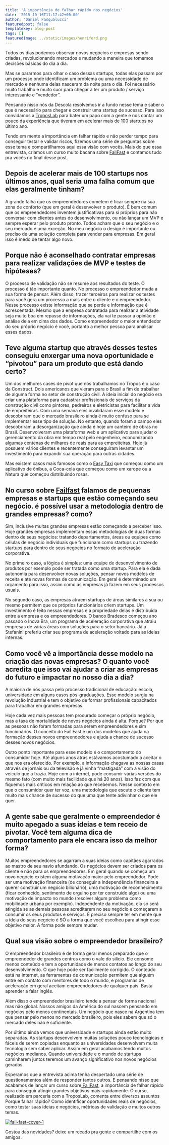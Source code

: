 ```yaml
---
title: 'A importância de falhar rápido nos negócios'
date: '2015-10-16T11:17:42+00:00'
author: 'Daniel Pasqualucci'
featuredpost: false
templatekey: blog-post
tags: []
featuredImage: ../static/images/henriford.png
---
```


Todos os dias podemos observar novos negócios e empresas sendo criadas, revolucionando mercados e mudando a maneira que tomamos decisões básicas do dia a dia.

Mas se pararmos para olhar o caso dessas startups, todas elas passam por um processo onde identificam um problema ou uma necessidade de mercado e nenhuma delas nasceram da noite para o dia. Foi necessário muito trabalho e muito suor para chegar a ter um produto / serviço interessante e “vendedor”.

Pensando nisso nós da Descola resolvemos ir a fundo nesse tema e saber o que é necessário para chegar e construir uma startup de sucesso. Para isso convidamos a [TroposLab](http://www.troposlab.com/) para bater um papo com a gente e nos contar um pouco da experiência que tiveram em acelerar mais de 100 startups no último ano.

Tendo em mente a importância em falhar rápido e não perder tempo para conseguir testar e validar riscos, fizemos uma série de perguntas sobre esse tema e compartilhamos aqui essa visão com vocês. Mais do que essa entrevista, criamos um curso muito bacana sobre [FailFast](http://www.descola.org/curso/15/fail-fast-succeed-faster) e contamos tudo pra vocês no final desse post.

## **Depois de acelerar mais de 100 startups nos últimos anos, qual seria uma falha comum que elas geralmente tinham?**

A grande falha que os empreendedores cometem é ficar sempre na sua zona de conforto (que em geral é desenvolver o produto). É bem comum que os empreendedores inventem justificativas para si próprios para não conversar com clientes antes do desenvolvimento, ou não lançar um MVP e sempre esperar pelo produto pronto. Todos acham que o seu negócio e o seu mercado é uma exceção. No meu negócio o design é importante ou preciso de uma solução completa para vender para empresas. Em geral isso é medo de tentar algo novo.

## **Porque não é aconselhado contratar empresas para realizar validações de MVP e testes de hipóteses?**

O processo de validação não se resume aos resultados do teste. O processo é tão importante quanto. No processo o empreendedor muda a sua forma de pensar. Além disso, trazer terceiros para realizar os testes para você gera um processo a mais entre o cliente e o empreendedor. Nesse processo existe informação que se perde e informação que é acrescentada. Mesmo que a empresa contratada para realizar a atividade seja muito boa em repasse de informações, ela vai te passar a opinião e análise dela em cima dos dados. Como empreendedor o maior entendedor do seu próprio negócio é você, portanto a melhor pessoa para analisar esses dados.

## **Teve alguma startup que através desses testes conseguiu enxergar uma nova oportunidade e “pivotou” para um produto que está dando certo?**

Um dos melhores cases de pivot que nós trabalhamos no Tropos é o caso da Construct. Dois americanos que vieram para o Brasil a fim de trabalhar de alguma forma no setor de construção civil. A ideia inicial do negócio era criar uma plataforma para cadastrar profissionais de serviços da construção civil como pintores, pedreiros e eletricistas para facilitar a vida de empreiteiras. Com uma semana eles invalidaram esse modelo e descobriram que o mercado brasileiro ainda é muito confuso para se implementar esse tipo de solução. No entanto, quando foram a campo eles descobriram a desorganização que ainda é hoje um canteiro de obras no Brasil. Desenvolveram uma plataforma web e um aplicativo para ajudar o gerenciamento da obra em tempo real pelo engenheiro, economizando algumas centenas de milhares de reais para as empreiteiras. Hoje já possuem vários clientes e recentemente conseguiram levantar um investimento para expandir sua operação para outras cidades.

Mas existem casos mais famosos como o [Easy Taxi](http://www.easytaxi.com/br/) que começou como um aplicativo de ônibus, a Coca-cola que começou como um xarope ou a Natura que começou distribuindo rosas.

## **No curso sobre [Failfast](http://www.descola.org/curso/15/fail-fast-succeed-faster) falamos de pequenas empresas e startups que estão começando seu negócio. é possível usar a metodologia dentro de grandes empresas? como?**

Sim, inclusive muitas grandes empresas estão começando a perceber isso. Hoje grandes empresas implementam essas metodologias de duas formas dentro de seus negócios: tratando departamentos, áreas ou equipes como células de negócio individuais que funcionam como startups ou trazendo startups para dentro de seus negócios no formato de aceleração corporativa.

No primeiro caso, a lógica é simples: uma equipe de desenvolvimento de produtos por exemplo pode ser tratada como uma startup. Para ela é dada autonomia para desenvolver novas soluções, pensar novos modelos de receita e até novas formas de comunicação. Em geral é determinado um orçamento para isso, assim como as empresas já fazem em seus processos usuais.

No segundo caso, as empresas atraem startups de áreas similares a sua ou mesmo permitem que os próprios funcionários criem startups. Um investimento é feito nessas empresas e a propriedade delas é distribuída entre a empresa e os empreendedores. O banco Bradesco começou ano passado o Inova Bra, um programa de aceleração corporativa que atraiu empresas de várias áreas com soluções para o setor bancário. Já a Stefanini preferiu criar seu programa de aceleração voltado para as ideias internas.

## **Como você vê a importância desse modelo na criação das novas empresas? O quanto você acredita que isso vai ajudar a criar as empresas do futuro e impactar no nosso dia a dia?**

A maioria de nós passa pelo processo tradicional de educação: escola, universidade em alguns casos pós-graduações. Esse modelo surgiu na revolução industrial e tem o objetivo de formar profissionais capacitados para trabalhar em grandes empresas.

Hoje cada vez mais pessoas tem procurado começar o próprio negócio, mas a taxa de mortalidade de novos negócios ainda é alta. Porque? Por que as pessoas não foram formadas para serem empreendedores e sim funcionários. O conceito do Fail Fast é um dos modelos que ajuda na formação desses novos empreendedores e ajuda a chance de sucesso desses novos negócios.

Outro ponto importante para esse modelo é o comportamento do consumidor hoje. Até alguns anos atrás estávamos acostumado a aceitar o que nos era oferecido. Por exemplo, a informação chegava as nossas casas através de jornais ou da televisão e já vinha “mastigada” com a visão do veículo que a trazia. Hoje com a internet, pode consumir várias versões do mesmo fato (com muito mais facilidade que há 20 anos). Isso faz com que fiquemos mais críticos em relação ao que recebemos. Nesse contexto em que o consumidor quer ter voz, uma metodologia que escute o cliente tem muito mais chance de sucesso do que uma que tente adivinhar o que ele quer.

## **A gente sabe que geralmente o empreendedor é muito apegado a suas ideias e tem receio de pivotar. Você tem alguma dica de comportamento para ele encara isso da melhor forma?**

Muitos empreendedores se agarram a suas ideias como capitães agarrados ao mastro de seu navio afundando. Os negócios devem ser criados para os cliente e não para os empreendedores. Em geral quando se começa um novo negócio existem alguma motivação maior pelo empreendedor. Pode ser uma motivação financeira (de conseguir a independência financeira a querer construir um negócio bilionário), uma motivação de reconhecimento (ficar conhecido, sentimento de orgulho por ter construído algo) ou uma motivação de impacto no mundo (resolver algum problema como mobilidade urbana por exemplo). Independente da motivação, ela só será atingida se as demais pessoas acreditarem no seu negócio e começarem a consumir os seus produtos e serviços. É preciso sempre ter em mente que a ideia do seus negócio é SÓ a forma que você escolheu para atingir esse objetivo maior. A forma pode sempre mudar.

## **Qual sua visão sobre o empreendedor brasileiro?**

O empreendedor brasileiro é de forma geral menos preparado que o empreendedor de grandes centros como o vale do silício. Ele consome menos conteúdo e tem a oportunidade de menos contatos ao longo do seu desenvolvimento. O que hoje pode ser facilmente corrigido. O conteúdo está na internet, as ferramentas de comunicação permitem que alguém entre em contato com mentores de todo o mundo, e programas de aceleração em geral aceitam empreendedores de qualquer país. Basta aprender a falar inglês.

Além disso o empreendedor brasileiro tende a pensar de forma nacional mas não global. Nossos amigos da América do sul nascem pensando em negócios pelo menos continentais. Um negócio que nasce na Argentina tem que pensar pelo menos no mercado brasileiro, pois eles sabem que só o mercado deles não é suficiente.

Por último ainda vemos que universidade e startups ainda estão muito separadas. As startups desenvolvem muitas soluções pouco tecnológicas e fáceis de serem copiadas enquanto as universidades desenvolvem muita tecnologia sem saber aplicar. Assim em geral acabamos tendo muitos negócios medianos. Quando universidade e o mundo de startups caminharem juntos teremos um avanço significativo nos novos negócios gerados.

Esperamos que a entrevista acima tenha despertado uma série de questionamentos além de responder tantos outros. E pensando nisso que acabamos de lançar um curso sobre[ FailFast](http://www.descola.org/curso/15/fail-fast-succeed-faster), a importância de falhar rápido para conseguir atingir grandes objetivos mais rapidamente. O curso, realizado em parceria com a TroposLab, comenta entre diversos assuntos Porque falhar rápido? Como identificar oportunidades reais de negócios, como testar suas ideias e negócios, métricas de validação e muitos outros temas.

[![fail-fast-cover-1](http://s3-sa-east-1.amazonaws.com/drops-cdn/drops-new/wp-content/uploads/2015/10/16111742/fail-fast-cover-1-1024x500.png)](http://www.descola.org/curso/15/fail-fast-succeed-faster)

Gostou das novidades? deixe um recado pra gente e compartilhe com os amigos.
